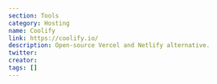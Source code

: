 ```yaml
---
section: Tools
category: Hosting
name: Coolify
link: https://coolify.io/
description: Open-source Vercel and Netlify alternative.
twitter:
creator:
tags: []
---
```

